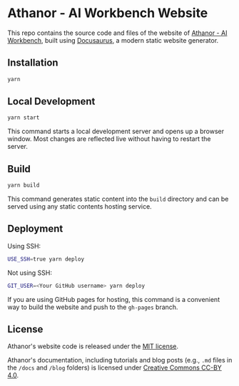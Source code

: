# Athanor - AI Workbench Website

This repo contains the source code and files of the website of [Athanor - AI Workbench](https://github.com/lacerbi/athanor), built using [Docusaurus](https://docusaurus.io/), a modern static website generator.

## Installation

```bash
yarn
```

## Local Development

```bash
yarn start
```

This command starts a local development server and opens up a browser window. Most changes are reflected live without having to restart the server.

## Build

```bash
yarn build
```

This command generates static content into the `build` directory and can be served using any static contents hosting service.

## Deployment

Using SSH:

```bash
USE_SSH=true yarn deploy
```

Not using SSH:

```bash
GIT_USER=<Your GitHub username> yarn deploy
```

If you are using GitHub pages for hosting, this command is a convenient way to build the website and push to the `gh-pages` branch.

## License

Athanor's website code is released under the [MIT license](./LICENSE).

Athanor's documentation, including tutorials and blog posts (e.g., `.md` files in the `/docs` and `/blog` folders) is licensed under [Creative Commons CC-BY 4.0](./LICENSE-docs).
